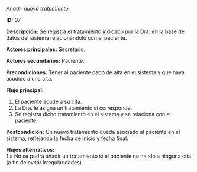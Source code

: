 *Añadir nuevo tratamiento*  

**ID:** 07  

**Descripción:** Se registra el tratamiento indicado por la Dra. en la base de datos del sistema relacionándolo con el paciente.  

**Actores principales:** Secretario.  

**Actores secundarios:** Paciente.  

**Precondiciones:** Tener al paciente dado de alta en el sistema y que haya acudido a una cita.  

**Flujo principal:**  

1. El paciente acude a su cita.
2. La Dra. le asigna un tratamiento si corresponde.
3. Se registra dicho tratamiento en el sistema y se relaciona con el paciente.  

**Postcondición:** Un nuevo tratamiento queda asociado al paciente en el sistema, reflejando la fecha de inicio y fecha final.  

**Flujos alternativos:**  
1.a No se podrá añadir un tratamiento si el paciente no ha ido a ninguna cita (a fin de evitar irregularidades).
